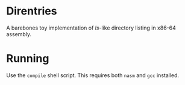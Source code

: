 # Direntries
A barebones toy implementation of *ls*-like directory listing in x86-64 assembly.

# Running
Use the `compile` shell script. This requires both `nasm` and `gcc` installed.
